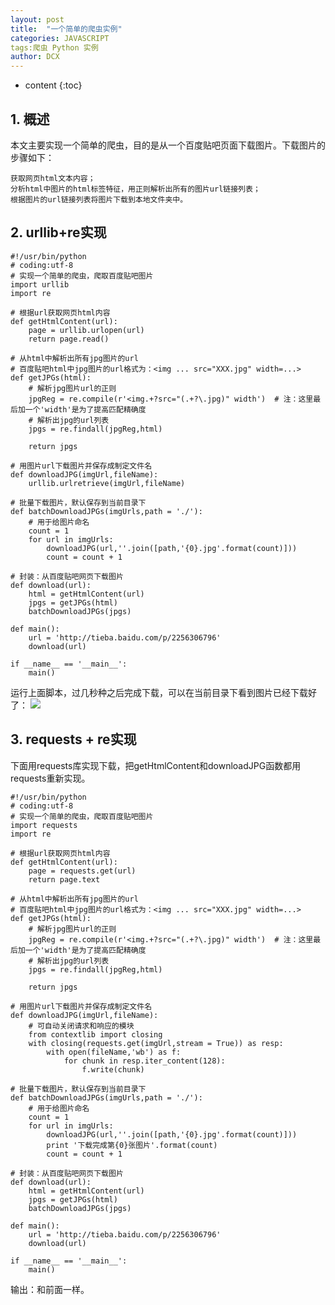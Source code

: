 ```yaml
---
layout: post
title:  "一个简单的爬虫实例"
categories: JAVASCRIPT
tags:爬虫 Python 实例
author: DCX
---
```


* content
{:toc}

## 1. 概述

本文主要实现一个简单的爬虫，目的是从一个百度贴吧页面下载图片。下载图片的步骤如下：

    获取网页html文本内容；
    分析html中图片的html标签特征，用正则解析出所有的图片url链接列表；
    根据图片的url链接列表将图片下载到本地文件夹中。

## 2. urllib+re实现

	#!/usr/bin/python
	# coding:utf-8
	# 实现一个简单的爬虫，爬取百度贴吧图片
	import urllib
	import re
	
	# 根据url获取网页html内容
	def getHtmlContent(url):
	    page = urllib.urlopen(url)
	    return page.read()
	
	# 从html中解析出所有jpg图片的url
	# 百度贴吧html中jpg图片的url格式为：<img ... src="XXX.jpg" width=...>
	def getJPGs(html):
	    # 解析jpg图片url的正则
	    jpgReg = re.compile(r'<img.+?src="(.+?\.jpg)" width')  # 注：这里最后加一个'width'是为了提高匹配精确度
	    # 解析出jpg的url列表
	    jpgs = re.findall(jpgReg,html)
	    
	    return jpgs
	
	# 用图片url下载图片并保存成制定文件名
	def downloadJPG(imgUrl,fileName):
	    urllib.urlretrieve(imgUrl,fileName)
	    
	# 批量下载图片，默认保存到当前目录下
	def batchDownloadJPGs(imgUrls,path = './'):
	    # 用于给图片命名
	    count = 1
	    for url in imgUrls:
	        downloadJPG(url,''.join([path,'{0}.jpg'.format(count)]))
	        count = count + 1
	
	# 封装：从百度贴吧网页下载图片
	def download(url):
	    html = getHtmlContent(url)
	    jpgs = getJPGs(html)
	    batchDownloadJPGs(jpgs)
	    
	def main():
	    url = 'http://tieba.baidu.com/p/2256306796'
	    download(url)
	    
	if __name__ == '__main__':
	    main()

    


运行上面脚本，过几秒种之后完成下载，可以在当前目录下看到图片已经下载好了：
![](http://img.blog.csdn.net/20180203151140950?watermark/2/text/aHR0cDovL2Jsb2cuY3Nkbi5uZXQvRENYX2FiYw==/font/5a6L5L2T/fontsize/400/fill/I0JBQkFCMA==/dissolve/70/gravity/SouthEast)


## 3. requests + re实现

下面用requests库实现下载，把getHtmlContent和downloadJPG函数都用requests重新实现。

	#!/usr/bin/python
	# coding:utf-8
	# 实现一个简单的爬虫，爬取百度贴吧图片
	import requests
	import re
	
	# 根据url获取网页html内容
	def getHtmlContent(url):
	    page = requests.get(url)
	    return page.text
	
	# 从html中解析出所有jpg图片的url
	# 百度贴吧html中jpg图片的url格式为：<img ... src="XXX.jpg" width=...>
	def getJPGs(html):
	    # 解析jpg图片url的正则
	    jpgReg = re.compile(r'<img.+?src="(.+?\.jpg)" width')  # 注：这里最后加一个'width'是为了提高匹配精确度
	    # 解析出jpg的url列表
	    jpgs = re.findall(jpgReg,html)
	    
	    return jpgs
	
	# 用图片url下载图片并保存成制定文件名
	def downloadJPG(imgUrl,fileName):
	    # 可自动关闭请求和响应的模块
	    from contextlib import closing
	    with closing(requests.get(imgUrl,stream = True)) as resp:
	        with open(fileName,'wb') as f:
	            for chunk in resp.iter_content(128):
	                f.write(chunk)
	    
	# 批量下载图片，默认保存到当前目录下
	def batchDownloadJPGs(imgUrls,path = './'):
	    # 用于给图片命名
	    count = 1
	    for url in imgUrls:
	        downloadJPG(url,''.join([path,'{0}.jpg'.format(count)]))
	        print '下载完成第{0}张图片'.format(count)
	        count = count + 1
	
	# 封装：从百度贴吧网页下载图片
	def download(url):
	    html = getHtmlContent(url)
	    jpgs = getJPGs(html)
	    batchDownloadJPGs(jpgs)
	    
	def main():
	    url = 'http://tieba.baidu.com/p/2256306796'
	    download(url)
	    
	if __name__ == '__main__':
	    main()

输出：和前面一样。

